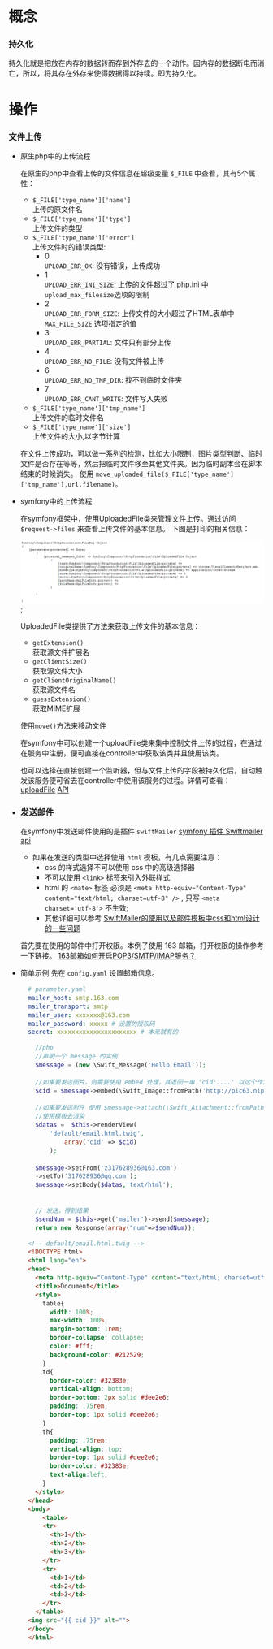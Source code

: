 # 概念
  
  ### 持久化 

  持久化就是把放在内存的数据转而存到外存去的一个动作。因内存的数据断电而消亡，所以，将其存在外存来使得数据得以持续。即为持久化。

# 操作

  ### 文件上传
    
  - 原生php中的上传流程
  
    在原生的php中查看上传的文件信息在超级变量
    `$_FILE` 中查看，其有5个属性：
     - `$_FILE['type_name']['name']`    
        上传的原文件名 
     - `$_FILE['type_name']['type']`  
        上传文件的类型
     - `$_FILE['type_name']['error']`  
        上传文件时的错误类型:
          - 0  
          `UPLOAD_ERR_OK`: 没有错误，上传成功
          - 1  
          `UPLOAD_ERR_INI_SIZE`: 上传的文件超过了 php.ini 中`upload_max_filesize`选项的限制
          - 2  
          `UPLOAD_ERR_FORM_SIZE`: 上传文件的大小超过了HTML表单中 `MAX_FILE_SIZE` 选项指定的值
          - 3  
          `UPLOAD_ERR_PARTIAL`: 文件只有部分上传
          - 4  
          `UPLOAD_ERR_NO_FILE`: 没有文件被上传
          - 6  
          `UPLOAD_ERR_NO_TMP_DIR`: 找不到临时文件夹
          - 7  
          `UPLOAD_ERR_CANT_WRITE`: 文件写入失败
     - `$_FILE['type_name']['tmp_name']`  
        上传文件的临时文件名
     - `$_FILE['type_name']['size']`  
        上传文件的大小,以字节计算

    在文件上传成功，可以做一系列的检测，比如大小限制，图片类型判断、临时文件是否存在等等，然后把临时文件移至其他文件夹。因为临时副本会在脚本结束的时候消失。
    使用 `move_uploaded_file($_FILE['type_name']['tmp_name'],url.filename)`。

  - symfony中的上传流程 
    
    在symfony框架中，使用UploadedFile类来管理文件上传。通过访问 `$request->files` 来查看上传文件的基本信息。
    下图是打印的相关信息：

    ![](image/symfony_upload_file.png);

    UploadedFile类提供了方法来获取上传文件的基本信息：
      - `getExtension()`   
        获取源文件扩展名
      - `getClientSize()`  
        获取源文件大小
      - `getClientOriginalName()`  
        获取源文件名
      - `guessExtension()`  
        获取MIME扩展

    使用`move()`方法来移动文件

    在symfony中可以创建一个uploadFile类来集中控制文件上传的过程，在通过在服务中注册，便可直接在controller中获取该类并且使用该类。

    也可以选择在直接创建一个监听器，但与文件上传的字段被持久化后，自动触发该服务便可省去在controller中使用该服务的过程。详情可查看：[uploadFile](http://www.symfonychina.com/doc/current/controller/upload_file.html) [API](http://api.symfony.com/3.1/Symfony/Component/HttpFoundation/File/UploadedFile.html)


  - ### 发送邮件  
    在symfony中发送邮件使用的是插件 `swiftMailer` [symfony 插件 Swiftmailer api](https://swiftmailer.symfony.com/pdf/Swiftmailer.pdf)
    
    - 如果在发送的类型中选择使用 `html` 模板，有几点需要注意：
      + css 的样式选择不可以使用 css 中的高级选择器
      + 不可以使用 `<link>` 标签来引入外联样式
      + html 的 `<mate>` 标签 必须是 `<meta http-equiv="Content-Type" content="text/html; charset=utf-8" />` , 只写 `<meta charset='utf-8'>` 不生效;
      + 其他详细可以参考 [SwiftMailer的使用以及邮件模板中css和html设计的一些问题](http://blog.sina.com.cn/s/blog_4ac023810101hve8.html)
    

    首先要在使用的邮件中打开权限。本例子使用 163 邮箱，打开权限的操作参考一下链接。
    [163邮箱如何开启POP3/SMTP/IMAP服务？](http://help.163.com/10/0312/13/61J0LI3200752CLQ.html)

  - 简单示例
    先在 `config.yaml` 设置邮箱信息。

    ```yaml
      # parameter.yaml
      mailer_host: smtp.163.com
      mailer_transport: smtp
      mailer_user: xxxxxxx@163.com
      mailer_password: xxxxx # 设置的授权码
      secret: xxxxxxxxxxxxxxxxxxxxxx # 本来就有的
    ```

    ```php
        //php
        //声明一个 message 的实例
        $message = (new \Swift_Message('Hello Email'));

        //如果要发送图片，则需要使用 embed 处理，其返回一串 'cid:....' 以这个作为 <img/> 的 src 地址；
        $cid = $message->embed(\Swift_Image::fromPath('http://pic63.nipic.com/file/20150330/8993928_082652755616_2.jpg'));
        
        //如果要发送附件 使用 $message->attach(\Swift_Attachment::fromPath('my-document.pdf'));
        //使用模板去渲染
        $datas =  $this->renderView(
            'default/email.html.twig',
                array('cid' => $cid)
            );
        
        $message->setFrom('z317628936@163.com')
        ->setTo('317628936@qq.com');
        $message->setBody($datas,'text/html');
        
    
        // 发送，得到结果
        $sendNum = $this->get('mailer')->send($message);
        return new Response(array("num"=>$sendNum));
    ```

    ```html
      <!-- default/email.html.twig -->
      <!DOCTYPE html>
      <html lang="en">
      <head>
        <meta http-equiv="Content-Type" content="text/html; charset=utf-8" />
        <title>Document</title>
        <style>
          table{
            width: 100%;
            max-width: 100%;
            margin-bottom: 1rem;
            border-collapse: collapse;
            color: #fff;
            background-color: #212529;
          }
          td{
            border-color: #32383e;
            vertical-align: bottom;
            border-bottom: 2px solid #dee2e6;
            padding: .75rem;
            border-top: 1px solid #dee2e6;
          }
          th{
            padding: .75rem;
            vertical-align: top;
            border-top: 1px solid #dee2e6;
            border-color: #32383e;
            text-align:left;
          }
        </style>
      </head>
      <body>
          <table>
          <tr>
            <th>1</th>
            <th>2</th>
            <th>3</th>
          </tr>
          <tr>
            <td>1</td>
            <td>2</td>
            <td>3</td>
          </tr>
        </table>
      <img src="{{ cid }}" alt="">
      </body>
      </html>
    ```


